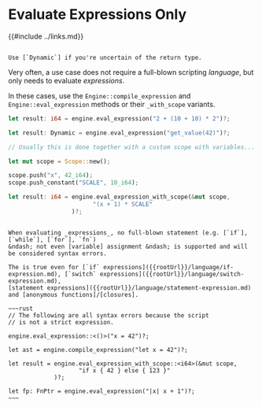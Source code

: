 Evaluate Expressions Only
=========================

{{#include ../links.md}}

~~~admonish tip.side "Tip: `Dynamic`"

Use [`Dynamic`] if you're uncertain of the return type.
~~~

Very often, a use case does not require a full-blown scripting _language_, but only needs to
evaluate _expressions_.

In these cases, use the `Engine::compile_expression` and `Engine::eval_expression` methods or their
`_with_scope` variants.

```rust
let result: i64 = engine.eval_expression("2 + (10 + 10) * 2")?;

let result: Dynamic = engine.eval_expression("get_value(42)")?;

// Usually this is done together with a custom scope with variables...

let mut scope = Scope::new();

scope.push("x", 42_i64);
scope.push_constant("SCALE", 10_i64);

let result: i64 = engine.eval_expression_with_scope(&mut scope,
                        "(x + 1) * SCALE"
                  )?;
```

```admonish bug "No statements allowed"

When evaluating _expressions_, no full-blown statement (e.g. [`if`], [`while`], [`for`], `fn`)
&ndash; not even [variable] assignment &ndash; is supported and will be considered syntax errors.

The is true even for [`if` expressions]({{rootUrl}}/language/if-expression.md), [`switch` expressions]({{rootUrl}}/language/switch-expression.md),
[statement expressions]({{rootUrl}}/language/statement-expression.md) and [anonymous functions]/[closures].

~~~rust
// The following are all syntax errors because the script
// is not a strict expression.

engine.eval_expression::<()>("x = 42")?;

let ast = engine.compile_expression("let x = 42")?;

let result = engine.eval_expression_with_scope::<i64>(&mut scope,
                    "if x { 42 } else { 123 }"
             )?;

let fp: FnPtr = engine.eval_expression("|x| x + 1")?;
~~~
```
